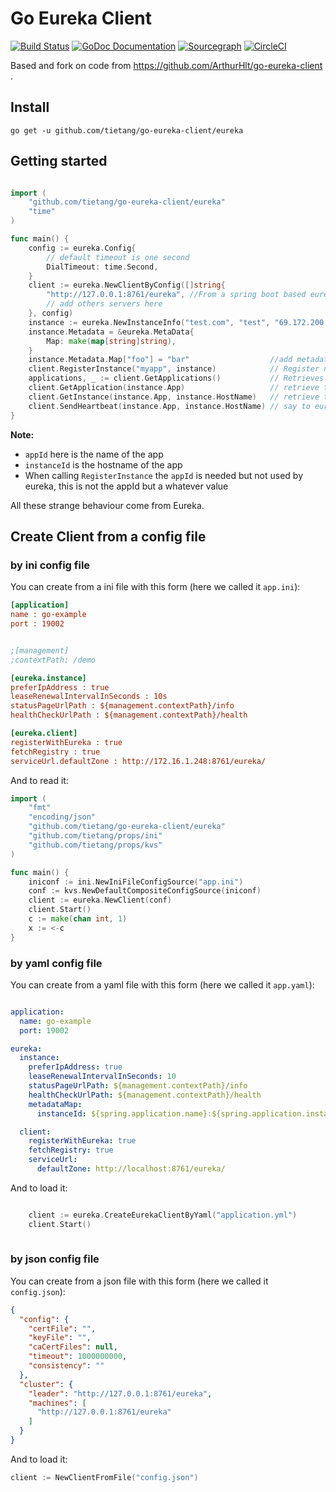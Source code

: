 Go Eureka Client
================
[![Build Status](https://travis-ci.org/tietang/go-eureka-client.svg?branch=master)](https://travis-ci.org/tietang/go-eureka-client)
[![GoDoc Documentation](http://godoc.org/github.com/tietang/go-eureka-client?status.png)](<https://godoc.org/github.com/tietang/go-eureka-client>)
[![Sourcegraph](https://sourcegraph.com/github.com/tietang/go-eureka-client/-/badge.svg)](https://sourcegraph.com/github.com/tietang/go-eureka-client?badge)
[![CircleCI](https://circleci.com/gh/tietang/go-eureka-client.svg?style=svg)](https://circleci.com/gh/tietang/go-eureka-client)


Based and fork on code from https://github.com/ArthurHlt/go-eureka-client .
## Install
```shell
go get -u github.com/tietang/go-eureka-client/eureka 
```

## Getting started

```go

import (
	"github.com/tietang/go-eureka-client/eureka"
	"time"
)

func main() {
	config := eureka.Config{
		// default timeout is one second
		DialTimeout: time.Second,
	}
	client := eureka.NewClientByConfig([]string{
		"http://127.0.0.1:8761/eureka", //From a spring boot based eureka server
		// add others servers here
	}, config)
	instance := eureka.NewInstanceInfo("test.com", "test", "69.172.200.235", 80, 30, false) //Create a new instance to register
	instance.Metadata = &eureka.MetaData{
		Map: make(map[string]string),
	}
	instance.Metadata.Map["foo"] = "bar"                  //add metadata for example
	client.RegisterInstance("myapp", instance)            // Register new instance in your eureka(s)
	applications, _ := client.GetApplications()           // Retrieves all applications from eureka server(s)
	client.GetApplication(instance.App)                   // retrieve the application "test"
	client.GetInstance(instance.App, instance.HostName)   // retrieve the instance from "test.com" inside "test"" app
	client.SendHeartbeat(instance.App, instance.HostName) // say to eureka that your app is alive (here you must send heartbeat before 30 sec)
}
```

**Note:**
- `appId` here is the name of the app
- `instanceId` is the hostname of the app
- When calling `RegisterInstance` the `appId` is needed but not used by eureka, this is not the appId but a whatever value

All these strange behaviour come from Eureka.

## Create Client from a config file

### by ini config file

You can create from a ini file with this form (here we called it `app.ini`):

```ini
[application]
name : go-example
port : 19002


;[management]
;contextPath: /demo

[eureka.instance]
preferIpAddress : true
leaseRenewalIntervalInSeconds : 10s
statusPageUrlPath : ${management.contextPath}/info
healthCheckUrlPath : ${management.contextPath}/health

[eureka.client]
registerWithEureka : true
fetchRegistry : true
serviceUrl.defaultZone : http://172.16.1.248:8761/eureka/

```
And to read it:

```go
import (
    "fmt"
    "encoding/json"
    "github.com/tietang/go-eureka-client/eureka"
    "github.com/tietang/props/ini"
    "github.com/tietang/props/kvs"
)

func main() {
    iniconf := ini.NewIniFileConfigSource("app.ini")
    conf := kvs.NewDefaultCompositeConfigSource(iniconf)
    client := eureka.NewClient(conf)
    client.Start()
    c := make(chan int, 1)
    x := <-c
}

```

### by yaml config file

You can create from a yaml file with this form (here we called it `app.yaml`):

```yaml

application:
  name: go-example
  port: 19002

eureka:
  instance:
    preferIpAddress: true
    leaseRenewalIntervalInSeconds: 10
    statusPageUrlPath: ${management.contextPath}/info
    healthCheckUrlPath: ${management.contextPath}/health
    metadataMap:
      instanceId: ${spring.application.name}:${spring.application.instance_id:${server.port}}

  client:
    registerWithEureka: true
    fetchRegistry: true
    serviceUrl:
      defaultZone: http://localhost:8761/eureka/
```
And to load it:

```go

	client := eureka.CreateEurekaClientByYaml("application.yml")
	client.Start()
	
```



### by json config file

You can create from a json file with this form (here we called it `config.json`):

```json
{
  "config": {
    "certFile": "",
    "keyFile": "",
    "caCertFiles": null,
    "timeout": 1000000000,
    "consistency": ""
  },
  "cluster": {
    "leader": "http://127.0.0.1:8761/eureka",
    "machines": [
      "http://127.0.0.1:8761/eureka"
    ]
  }
}
```

And to load it:

```go
client := NewClientFromFile("config.json")
```
